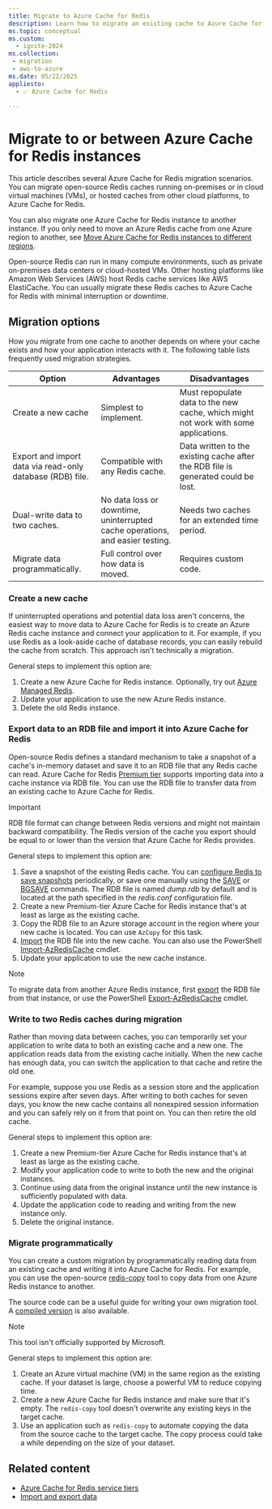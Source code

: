```yaml
---
title: Migrate to Azure Cache for Redis
description: Learn how to migrate an existing cache to Azure Cache for Redis or migrate between Azure Cache for Redis instances.
ms.topic: conceptual
ms.custom:
  - ignite-2024
ms.collection: 
 - migration
 - aws-to-azure
ms.date: 05/22/2025
appliesto:
  - ✅ Azure Cache for Redis

---
```

# Migrate to or between Azure Cache for Redis instances

This article describes several Azure Cache for Redis migration scenarios. You can migrate open-source Redis caches running on-premises or in cloud virtual machines (VMs), or hosted caches from other cloud platforms, to Azure Cache for Redis.

You can also migrate one Azure Cache for Redis instance to another instance. If you only need to move an Azure Redis cache from one Azure region to another, see [Move Azure Cache for Redis instances to different regions](cache-moving-resources.md).

Open-source Redis can run in many compute environments, such as private on-premises data centers or cloud-hosted VMs. Other hosting platforms like Amazon Web Services (AWS) host Redis cache services like AWS ElastiCache. You can usually migrate these Redis caches to Azure Cache for Redis with minimal interruption or downtime.

## Migration options

How you migrate from one cache to another depends on where your cache exists and how your application interacts with it. The following table lists frequently used migration strategies.

   | Option       | Advantages | Disadvantages |
   | ------------ | ---------- | ------------- |
   | Create a new cache | Simplest to implement. | Must repopulate data to the new cache, which might not work with some applications. |
   | Export and import data via read-only database (RDB) file. | Compatible with any Redis cache. | Data written to the existing cache after the RDB file is generated could be lost. | 
   | Dual-write data to two caches. | No data loss or downtime, uninterrupted cache operations, and easier testing. | Needs two caches for an extended time period. | 
   | Migrate data programmatically. | Full control over how data is moved. | Requires custom code. | 

### Create a new cache

If uninterrupted operations and potential data loss aren't concerns, the easiest way to move data to Azure Cache for Redis is to create an Azure Redis cache instance and connect your application to it. For example, if you use Redis as a look-aside cache of database records, you can easily rebuild the cache from scratch. This approach isn't technically a migration.

General steps to implement this option are:

1. Create a new Azure Cache for Redis instance. Optionally, try out [Azure Managed Redis](../redis/overview.md).
1. Update your application to use the new Azure Redis instance.
3. Delete the old Redis instance.

### Export data to an RDB file and import it into Azure Cache for Redis

Open-source Redis defines a standard mechanism to take a snapshot of a cache's in-memory dataset and save it to an RDB file that any Redis cache can read. Azure Cache for Redis [Premium tier](cache-overview.md#service-tiers) supports importing data into a cache instance via RDB file. You can use the RDB file to transfer data from an existing cache to Azure Cache for Redis.

> [!IMPORTANT]
> RDB file format can change between Redis versions and might not maintain backward compatibility. The Redis version of the cache you export should be equal to or lower than the version that Azure Cache for Redis provides.

General steps to implement this option are:

1. Save a snapshot of the existing Redis cache. You can [configure Redis to save snapshots](https://redis.io/topics/persistence) periodically, or save one manually using the [SAVE](https://redis.io/commands/save) or [BGSAVE](https://redis.io/commands/bgsave) commands. The RDB file is named *dump.rdb* by default and is located at the path specified in the *redis.conf* configuration file.
1. Create a new Premium-tier Azure Cache for Redis instance that's at least as large as the existing cache.
1. Copy the RDB file to an Azure storage account in the region where your new cache is located. You can use `AzCopy` for this task.
1. [Import](cache-how-to-import-export-data.md#import) the RDB file into the new cache. You can also use the PowerShell [Import-AzRedisCache](/powershell/module/az.rediscache/import-azrediscache) cmdlet.
1. Update your application to use the new cache instance.

> [!NOTE]
> To migrate data from another Azure Redis instance, first [export](cache-how-to-import-export-data.md#export) the RDB file from that instance, or use the PowerShell [Export-AzRedisCache](/powershell/module/az.rediscache/export-azrediscache) cmdlet.

### Write to two Redis caches during migration

Rather than moving data between caches, you can temporarily set your application to write data to both an existing cache and a new one. The application reads data from the existing cache initially. When the new cache has enough data, you can switch the application to that cache and retire the old one.

For example, suppose you use Redis as a session store and the application sessions expire after seven days. After writing to both caches for seven days, you know the new cache contains all nonexpired session information and you can safely rely on it from that point on. You can then retire the old cache.

General steps to implement this option are:

1. Create a new Premium-tier Azure Cache for Redis instance that's at least as large as the existing cache.
1. Modify your application code to write to both the new and the original instances.
1. Continue using data from the original instance until the new instance is sufficiently populated with data.
1. Update the application code to reading and writing from the new instance only.
1. Delete the original instance.

### Migrate programmatically

You can create a custom migration by programmatically reading data from an existing cache and writing it into Azure Cache for Redis. For example, you can use the open-source [redis-copy](https://github.com/deepakverma/redis-copy) tool to copy data from one Azure Redis instance to another.

The source code can be a useful guide for writing your own migration tool. A [compiled version](https://github.com/deepakverma/redis-copy/releases/download/alpha/Release.zip) is also available.

> [!NOTE]
> This tool isn't officially supported by Microsoft. 

General steps to implement this option are:

1. Create an Azure virtual machine (VM) in the same region as the existing cache. If your dataset is large, choose a powerful VM to reduce copying time.
1. Create a new Azure Cache for Redis instance and make sure that it's empty. The `redis-copy` tool doesn't overwrite any existing keys in the target cache.
4. Use an application such as `redis-copy` to automate copying the data from the source cache to the target cache. The copy process could take a while depending on the size of your dataset.

## Related content

- [Azure Cache for Redis service tiers](cache-overview.md#service-tiers)
- [Import and export data](cache-how-to-import-export-data.md#import)
